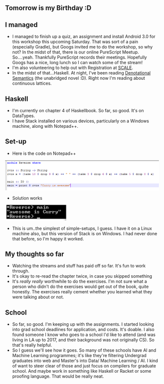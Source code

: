 ## Tomorrow is my Birthday :D

## I managed
- I managed to finish up a quiz, an assignment and install Android 3.0 for this workshop this upcoming Saturday.
  That was sort of a pain (especially Gradle), but Googs invited me to do the workshop, so why not?
  In the midst of that, there is our online PureScript Meetup. So....yeah. Thankfully PureScript
  records their meetings. Hopefully Googs has a nice, long lunch so I can watch some of the stream!
- I'm also volunteering to help out with Registration at [SCALE](https://www.socallinuxexpo.org/scale/16x).
- In the midst of that...Haskell. At night, I've been reading [Denotational Semantics](https://mitpress.mit.edu/books/denotational-semantics) (the unabridged novel :D).
  Right now I'm reading about continuous lattices. 

## Haskell
- I'm currently on chapter 4 of Haskellbook. So far, so good. It's on DataTypes. 
- I have Stack installed on various devices, particularly on a Windows machine, along with Notepad++. 
  
## Set-up
- Here is the code on Notepad++

<img src="/images/hasky/has_002.png" width="700">

- Solution works

<img src="/images/hasky/has_001.png" width="200">

- This is um..the simplest of simple-setups, I guess. I have it on a Linux machine also, but this version of 
  Stack is on Windows. I had never done that before, so I'm happy it worked. 

## My thoughts so far
- Watching the streams and stuff has paid off so far. It's fun to work through.
- It's okay to re-read the chapter twice, in case you skipped something
- It's *really* *really* worthwhile to do the exercises. I'm not sure what a person who didn't
  do the exercises would get out of the book, quite honestly. The exercises really cement whether you learned 
  what they were talking about or not.
  
## School
- So far, so good. I'm keeping up with the assignments. I started looking into grad school deadlines for application,
  and costs. It's doable. I also found someone I know who goes to a school I'd like to attend (and was living in LA
  up to 2017, and their background was not originally CS). So that's really helpful. 
- So I guess we'll see how it goes. So many of these schools have AI and Machine Learning programmes; it's like
  they're filtering Undergrad graduates into web and Master's into Data/ Machine Learning / AI. I kind of want 
  to steer clear of those and just focus on compilers for graduate school. And maybe work in something like Haskell or
  Racket or some proofing language. That would be really neat. 
  

